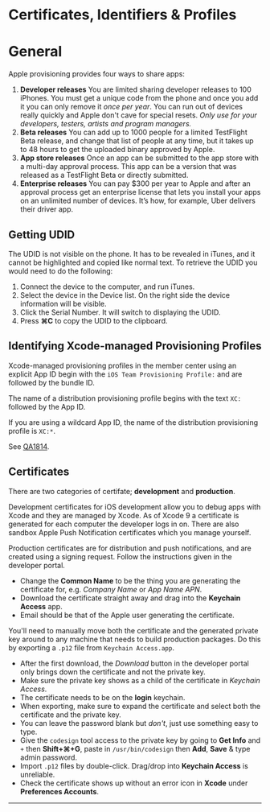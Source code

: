 # Certificates, Identifiers &amp; Profiles

# General

Apple provisioning provides four ways to share apps:

1. **Developer releases** You are limited sharing developer releases to 100 iPhones.  You must get a unique code from the phone and once you add it you can only remove it _once per year_.  You can run out of devices really quickly and Apple don't cave for special resets.  _Only use for your developers, testers, artists and program managers._
2. **Beta releases**  You can add up to 1000 people for a limited TestFlight Beta release, and change that list of people at any time, but it takes up to 48 hours to get the uploaded binary approved by Apple.
3. **App store releases**  Once an app can be submitted to the app store with a multi-day approval process.  This app can be a version that was released as a TestFlight Beta or directly submitted.
4. **Enterprise releases**  You can pay $300 per year to Apple and after an approval process get an enterprise license that lets you install your apps on an unlimited number of devices.  It’s how, for example, Uber delivers their driver app.

## Getting UDID

The UDID is not visible on the phone. It has to be revealed in iTunes, and it cannot be highlighted and copied like normal text. To retrieve the UDID you would need to do the following:

1. Connect the device to the computer, and run iTunes. 
2. Select the device in the Device list. On the right side the device information will be visible.
3. Click the Serial Number. It will switch to displaying the UDID. 
4. Press **&#8984;C** to copy the UDID to the clipboard.

## Identifying Xcode-managed Provisioning Profiles

Xcode-managed provisioning profiles in the member center using an explicit App ID begin with the `iOS Team Provisioning Profile:` and are followed by the bundle ID. 

The name of a distribution provisioning profile begins with the text `XC:` followed by the App ID. 

If you are using a wildcard App ID, the name of the distribution provisioning profile is `XC:*`.

See [QA1814].

## Certificates

There are two categories of certifate; **development** and **production**.

Development certificates for iOS development allow you to debug apps with Xcode and they are managed by Xcode.  As of Xcode 9 a certificate is generated for each computer the developer logs in on.  There are also sandbox Apple Push Notification certificates which you manage yourself.

Production certificates are for distribution and push notifications, and are created using a signing request. Follow the instructions given in the developer portal.  

- Change the **Common Name** to be the thing you are generating the certificate for, e.g. _Company Name_ or _App Name APN_.
- Download the certificate straight away and drag into the **Keychain Access** app.
- Email should be that of the Apple user generating the certificate.

You'll need to manually move both the certificate and the generated private key around to any machine that needs to build production packages.  Do this by exporting a `.p12` file from `Keychain Access.app`.

- After the first download, the _Download_ button in the developer portal only brings down the certificate and not the private key.
- Make sure the private key shows as a child of the certificate in _Keychain Access_.  
- The certificate needs to be on the **login** keychain. 
- When exporting, make sure to expand the certificate and select both the certificate and the private key.
- You can leave the password blank but _don't_, just use something easy to type.
- Give the `codesign` tool access to the private key by going to **Get Info** and `+` then **Shift+&#8984;+G**, paste in `/usr/bin/codesign` then **Add**, **Save** &amp; type admin password.
- Import `.p12` files by double-click.  Drag/drop into **Keychain Access** is unreliable.
- Check the certificate shows up without an error icon in **Xcode** under **Preferences Accounts**.

---

[QA1814]: https://developer.apple.com/library/content/qa/qa1814/_index.html
